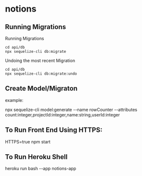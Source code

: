 # notions

## Running Migrations
Running Migrations
```shell
cd api/db
npx sequelize-cli db:migrate
```
Undoing the most recent Migration
```shell
cd api/db
npx sequelize-cli db:migrate:undo
```
## Create Model/Migraton
example:

npx sequelize-cli model:generate --name rowCounter --attributes count:integer,projectId:integer,name:string,userId:integer 
 
## To Run Front End Using HTTPS:
HTTPS=true npm start

## To Run Heroku Shell
heroku run bash --app notions-app
